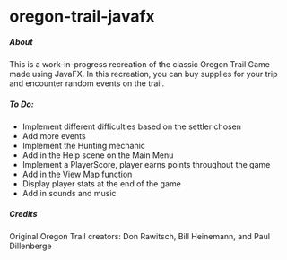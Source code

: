 # oregon-trail-javafx
##### About
This is a work-in-progress recreation of the classic Oregon Trail Game made using JavaFX.
In this recreation, you can buy supplies for your trip and encounter random events on the trail.

##### To Do:
- Implement different difficulties based on the settler chosen
- Add more events
- Implement the Hunting mechanic
- Add in the Help scene on the Main Menu
- Implement a PlayerScore, player earns points throughout the game
- Add in the View Map function
- Display player stats at the end of the game
- Add in sounds and music

##### Credits
Original Oregon Trail creators: Don Rawitsch, Bill Heinemann, and Paul Dillenberge
